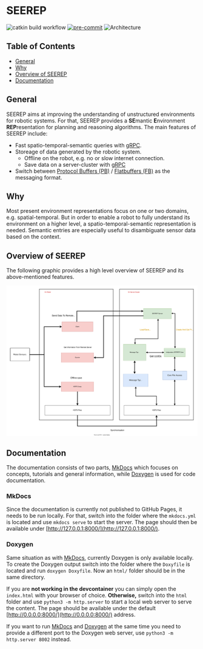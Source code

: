 # SEEREP

![catkin build
workflow](https://github.com/agri-gaia/seerep/actions/workflows/main.yml/badge.svg)
[![pre-commit](https://img.shields.io/badge/pre--commit-enabled-brightgreen?logo=pre-commit&logoColor=white)](https://pre-commit.com/)
![Architecture](https://img.shields.io/badge/Architecture-x86-blue)

## Table of Contents

- [General](#general)
- [Why](#why)
- [Overview of SEEREP](#overview-of-seerep)
- [Documentation](#further-documentation)

## General

SEEREP aims at improving the understanding of unstructured environments for
robotic systems. For that, SEEREP provides a **SE**mantic **E**nvironment
**REP**resentation for planning and reasoning algorithms. The main features of
SEEREP include:

- Fast spatio-temporal-semantic queries with
  [gRPC](https://grpc.io/docs/what-is-grpc/introduction/).
- Storeage of data generated by the robotic system.
  - Offline on the robot, e.g. no or slow internet connection.
  - Save data on a server-cluster with
     [gRPC](https://grpc.io/docs/what-is-grpc/introduction/)
- Switch between [Protocol Buffers
  (PB)](https://developers.google.com/protocol-buffers/docs/overview) /
  [Flatbuffers (FB)](https://google.github.io/flatbuffers/) as the messaging
  format.

## Why

Most present environment representations focus on one or two domains, e.g.
spatial-temporal. But in order to enable a robot to fully understand its
environment on a higher level, a spatio-temporal-semantic representation is
needed. Semantic entries are especially useful to disambiguate sensor data based
on the context.

## Overview of SEEREP

The following graphic provides a high level overview of SEEREP and its
above-mentioned features.

![](docs/imgs//SEEREP-Overview.svg)

## Documentation

The documentation consists of two parts, [MkDocs](#mkdocs) which focuses on
concepts, tutorials and general information, while [Doxygen](#doxygen) is used
for code documentation.

### MkDocs

Since the documentation is currently not published to GitHub Pages, it needs to
be run locally. For that, switch into the folder where the `mkdocs.yml` is
located and use `mkdocs serve` to start the server. The page should then be
available under [http://127.0.0.1:8000/](http://127.0.0.1:8000/).

### Doxygen

Same situation as with [MkDocs](#mkdocs), currently Doxygen is only available
locally. To create the Doxygen output switch into the folder where the
`Doxyfile` is located and run `doxygen Doxyfile`. Now an `html/` folder should
be in the same directory.

If you are **not working in the devcontainer** you can simply open the
`index.html` with your browser of choice. **Otherwise,** switch into the `html`
folder and use `python3 -m http.server` to start a local web server to serve the
content. The page should be available under the default
[http://0.0.0.0:8000/](http://0.0.0.0:8000/) address.

If you want to run [MkDocs](#mkdocs) and [Doxygen](#doxygen) at the same time
you need to provide a different port to the  Doxygen web server, use `python3 -m
http.server 8002` instead.
